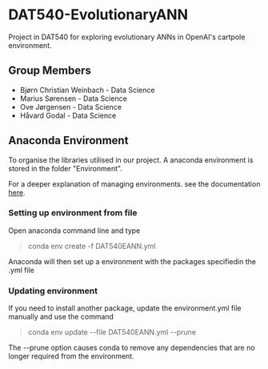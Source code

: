 # DAT540-EvolutionaryANN
Project in DAT540 for exploring evolutionary ANNs in OpenAI's cartpole environment.

## Group Members
* Bjørn Christian Weinbach - Data Science
* Marius Sørensen - Data Science
* Ove Jørgensen - Data Science
* Håvard Godal - Data Science

## Anaconda Environment
To organise the libraries utilised in our project. A anaconda environment is stored in the folder "Environment". 

For a deeper explanation of managing environments. see the documentation [here](https://docs.conda.io/projects/conda/en/latest/user-guide/tasks/manage-environments.html).

### Setting up environment from file

Open anaconda command line and type 

> conda env create -f DAT540EANN.yml

Anaconda will then set up a environment with the packages specifiedin the .yml file

### Updating environment

If you need to install another package, update the environment.yml file manually and use the command

> conda env update --file DAT540EANN.yml  --prune

The --prune option causes conda to remove any dependencies that are no longer required from the environment.
